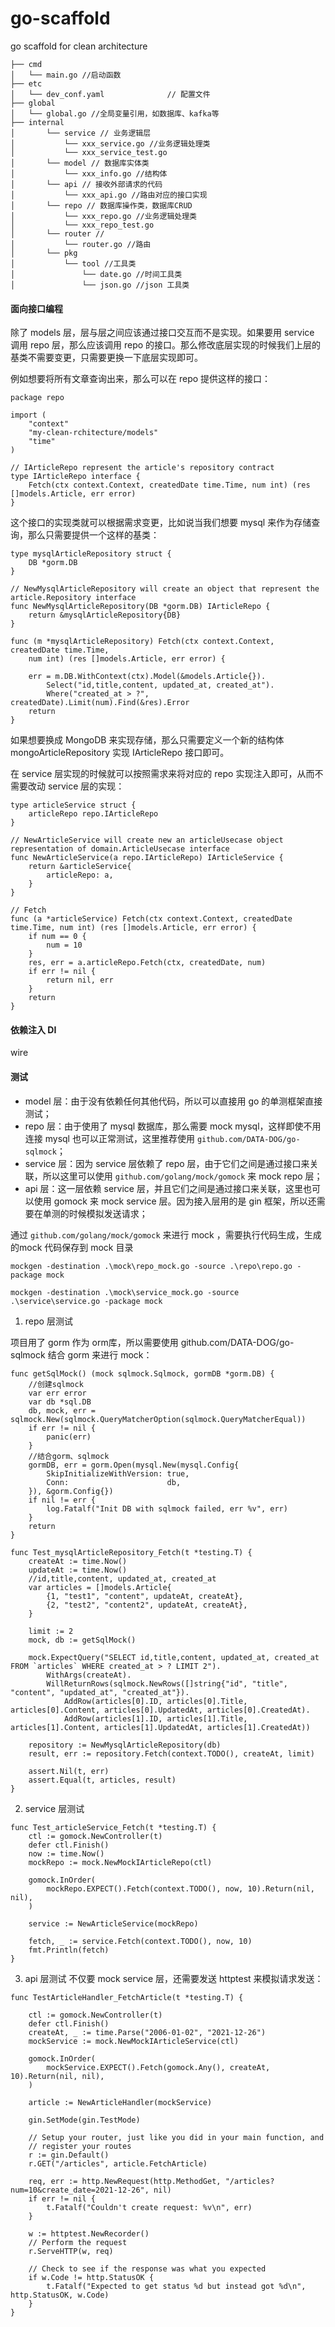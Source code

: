 # go-scaffold
go scaffold for clean architecture


```
├── cmd
│   └── main.go //启动函数
├── etc
│   └── dev_conf.yaml              // 配置文件 
├── global
│   └── global.go //全局变量引用，如数据库、kafka等
├── internal
│       └── service // 业务逻辑层
│           └── xxx_service.go //业务逻辑处理类
│           └── xxx_service_test.go 
│       └── model // 数据库实体类
│           └── xxx_info.go //结构体
│       └── api // 接收外部请求的代码
│           └── xxx_api.go //路由对应的接口实现
│       └── repo // 数据库操作类，数据库CRUD
│           └── xxx_repo.go //业务逻辑处理类
│           └── xxx_repo_test.go 
│       └── router //
│           └── router.go //路由
│       └── pkg
│           └── tool //工具类
│               └── date.go //时间工具类
│               └── json.go //json 工具类
```


#### 面向接口编程
除了 models 层，层与层之间应该通过接口交互而不是实现。如果要用 service 调用 repo 层，那么应该调用 repo 的接口。那么修改底层实现的时候我们上层的基类不需要变更，只需要更换一下底层实现即可。

例如想要将所有文章查询出来，那么可以在 repo 提供这样的接口：

```
package repo

import (
    "context"
    "my-clean-rchitecture/models"
    "time"
)

// IArticleRepo represent the article's repository contract
type IArticleRepo interface {
    Fetch(ctx context.Context, createdDate time.Time, num int) (res []models.Article, err error)
}

```
这个接口的实现类就可以根据需求变更，比如说当我们想要 mysql 来作为存储查询，那么只需要提供一个这样的基类：

```
type mysqlArticleRepository struct {
    DB *gorm.DB
}

// NewMysqlArticleRepository will create an object that represent the article.Repository interface
func NewMysqlArticleRepository(DB *gorm.DB) IArticleRepo {
    return &mysqlArticleRepository{DB}
}

func (m *mysqlArticleRepository) Fetch(ctx context.Context, createdDate time.Time,
    num int) (res []models.Article, err error) {

    err = m.DB.WithContext(ctx).Model(&models.Article{}).
        Select("id,title,content, updated_at, created_at").
        Where("created_at > ?", createdDate).Limit(num).Find(&res).Error
    return
}
```

如果想要换成 MongoDB 来实现存储，那么只需要定义一个新的结构体 mongoArticleRepository 实现 IArticleRepo 接口即可。


在 service 层实现的时候就可以按照需求来将对应的 repo 实现注入即可，从而不需要改动 service 层的实现：

```
type articleService struct {
    articleRepo repo.IArticleRepo
}

// NewArticleService will create new an articleUsecase object representation of domain.ArticleUsecase interface
func NewArticleService(a repo.IArticleRepo) IArticleService {
    return &articleService{
        articleRepo: a,
    }
}

// Fetch
func (a *articleService) Fetch(ctx context.Context, createdDate time.Time, num int) (res []models.Article, err error) {
    if num == 0 {
        num = 10
    }
    res, err = a.articleRepo.Fetch(ctx, createdDate, num)
    if err != nil {
        return nil, err
    }
    return
}
```

#### 依赖注入 DI
wire

#### 测试

- model 层：由于没有依赖任何其他代码，所以可以直接用 go 的单测框架直接测试；
- repo 层：由于使用了 mysql 数据库，那么需要 mock mysql，这样即使不用连接 mysql 也可以正常测试，这里推荐使用 `github.com/DATA-DOG/go-sqlmock`；
- service 层：因为 service 层依赖了 repo 层，由于它们之间是通过接口来关联，所以这里可以使用 `github.com/golang/mock/gomock` 来 mock repo 层；
- api 层：这一层依赖 service 层，并且它们之间是通过接口来关联，这里也可以使用 gomock 来 mock service 层。因为接入层用的是 gin 框架，所以还需要在单测的时候模拟发送请求；

通过 `github.com/golang/mock/gomock` 来进行 mock ，需要执行代码生成，生成的mock 代码保存到 mock 目录
```
mockgen -destination .\mock\repo_mock.go -source .\repo\repo.go -package mock

mockgen -destination .\mock\service_mock.go -source .\service\service.go -package mock
```

1. repo 层测试

项目用了 gorm 作为 orm库，所以需要使用 github.com/DATA-DOG/go-sqlmock 结合 gorm 来进行 mock：
```
func getSqlMock() (mock sqlmock.Sqlmock, gormDB *gorm.DB) {
    //创建sqlmock
    var err error
    var db *sql.DB
    db, mock, err = sqlmock.New(sqlmock.QueryMatcherOption(sqlmock.QueryMatcherEqual))
    if err != nil {
        panic(err)
    }
    //结合gorm、sqlmock
    gormDB, err = gorm.Open(mysql.New(mysql.Config{
        SkipInitializeWithVersion: true,
        Conn:                      db,
    }), &gorm.Config{})
    if nil != err {
        log.Fatalf("Init DB with sqlmock failed, err %v", err)
    }
    return
}

func Test_mysqlArticleRepository_Fetch(t *testing.T) {
    createAt := time.Now()
    updateAt := time.Now()
    //id,title,content, updated_at, created_at
    var articles = []models.Article{
        {1, "test1", "content", updateAt, createAt},
        {2, "test2", "content2", updateAt, createAt},
    }

    limit := 2
    mock, db := getSqlMock()

    mock.ExpectQuery("SELECT id,title,content, updated_at, created_at FROM `articles` WHERE created_at > ? LIMIT 2").
        WithArgs(createAt).
        WillReturnRows(sqlmock.NewRows([]string{"id", "title", "content", "updated_at", "created_at"}).
            AddRow(articles[0].ID, articles[0].Title, articles[0].Content, articles[0].UpdatedAt, articles[0].CreatedAt).
            AddRow(articles[1].ID, articles[1].Title, articles[1].Content, articles[1].UpdatedAt, articles[1].CreatedAt))

    repository := NewMysqlArticleRepository(db)
    result, err := repository.Fetch(context.TODO(), createAt, limit)

    assert.Nil(t, err)
    assert.Equal(t, articles, result)
}
```

2. service 层测试
```
func Test_articleService_Fetch(t *testing.T) {
    ctl := gomock.NewController(t)
    defer ctl.Finish()
    now := time.Now()
    mockRepo := mock.NewMockIArticleRepo(ctl)

    gomock.InOrder(
        mockRepo.EXPECT().Fetch(context.TODO(), now, 10).Return(nil, nil),
    )

    service := NewArticleService(mockRepo)

    fetch, _ := service.Fetch(context.TODO(), now, 10)
    fmt.Println(fetch)
}
```

3. api 层测试
不仅要 mock service 层，还需要发送 httptest 来模拟请求发送：
```
func TestArticleHandler_FetchArticle(t *testing.T) {

    ctl := gomock.NewController(t)
    defer ctl.Finish()
    createAt, _ := time.Parse("2006-01-02", "2021-12-26")
    mockService := mock.NewMockIArticleService(ctl)

    gomock.InOrder(
        mockService.EXPECT().Fetch(gomock.Any(), createAt, 10).Return(nil, nil),
    )

    article := NewArticleHandler(mockService)

    gin.SetMode(gin.TestMode)

    // Setup your router, just like you did in your main function, and
    // register your routes
    r := gin.Default()
    r.GET("/articles", article.FetchArticle)

    req, err := http.NewRequest(http.MethodGet, "/articles?num=10&create_date=2021-12-26", nil)
    if err != nil {
        t.Fatalf("Couldn't create request: %v\n", err)
    }

    w := httptest.NewRecorder()
    // Perform the request
    r.ServeHTTP(w, req)

    // Check to see if the response was what you expected
    if w.Code != http.StatusOK {
        t.Fatalf("Expected to get status %d but instead got %d\n", http.StatusOK, w.Code)
    }
}

```

